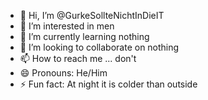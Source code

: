 - 👋 Hi, I’m @GurkeSollteNichtInDieIT
- 👀 I’m interested in men
- 🌱 I’m currently learning nothing
- 💞️ I’m looking to collaborate on nothing
- 📫 How to reach me ... don't
- 😄 Pronouns: He/Him
- ⚡ Fun fact: At night it is colder than outside

<!---
GurkeSollteNichtInDieIT/GurkeSollteNichtInDieIT is a ✨ special ✨ repository because its `README.md` (this file) appears on your GitHub profile.
You can click the Preview link to take a look at your changes.
--->
